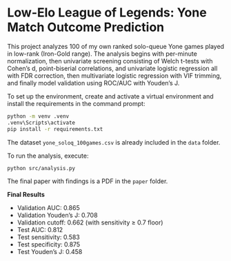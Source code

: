 # Low-Elo League of Legends: Yone Match Outcome Prediction

This project analyzes 100 of my own ranked solo-queue Yone games played in low-rank (Iron-Gold range). 
The analysis begins with per-minute normalization, then univariate screening consisting of Welch t-tests with Cohen’s d, point-biserial correlations, and univariate logistic regression all with FDR correction, then multivariate logistic regression with VIF trimming, and finally model validation using ROC/AUC with Youden’s J.

To set up the environment, create and activate a virtual environment and install the requirements in the command prompt:
```bash
python -m venv .venv
.venv\Scripts\activate
pip install -r requirements.txt
```
The dataset `yone_soloq_100games.csv` is already included in the `data` folder. 

To run the analysis, execute: 
```bash
python src/analysis.py 
```
The final paper with findings is a PDF in the `paper` folder.

**Final Results**
- Validation AUC: 0.865
- Validation Youden’s J: 0.708
- Validation cutoff: 0.662 (with sensitivity ≥ 0.7 floor)
- Test AUC: 0.812
- Test sensitivity: 0.583
- Test specificity: 0.875
- Test Youden’s J: 0.458
